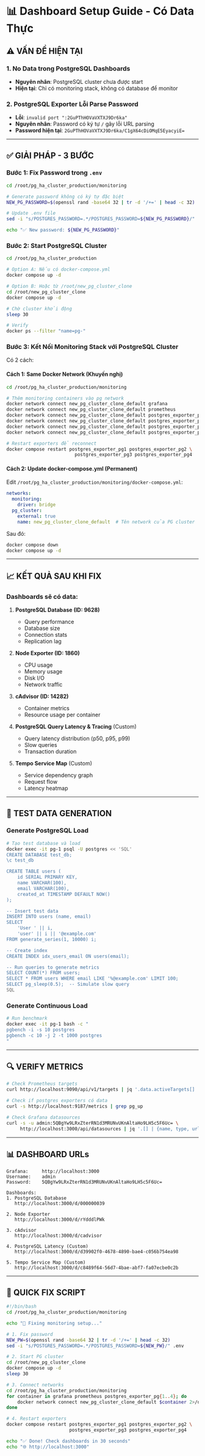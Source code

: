 # 📊 Dashboard Setup Guide - Có Data Thực

## ⚠️ VẤN ĐỀ HIỆN TẠI

### 1. No Data trong PostgreSQL Dashboards
- **Nguyên nhân**: PostgreSQL cluster chưa được start
- **Hiện tại**: Chỉ có monitoring stack, không có database để monitor

### 2. PostgreSQL Exporter Lỗi Parse Password
- **Lỗi**: `invalid port ":2GuPThHOVaVXTXJ9Dr6ka"`
- **Nguyên nhân**: Password có ký tự `/` gây lỗi URL parsing
- **Password hiện tại**: `2GuPThHOVaVXTXJ9Dr6ka/C1gX64cDiOMqE5EyacyiE=`

---

## ✅ GIẢI PHÁP - 3 BƯỚC

### Bước 1: Fix Password trong `.env`

```bash
cd /root/pg_ha_cluster_production/monitoring

# Generate password không có ký tự đặc biệt
NEW_PG_PASSWORD=$(openssl rand -base64 32 | tr -d '/+=' | head -c 32)

# Update .env file
sed -i "s/POSTGRES_PASSWORD=.*/POSTGRES_PASSWORD=${NEW_PG_PASSWORD}/" .env

echo "✅ New password: ${NEW_PG_PASSWORD}"
```

### Bước 2: Start PostgreSQL Cluster

```bash
cd /root/pg_ha_cluster_production

# Option A: Nếu có docker-compose.yml
docker compose up -d

# Option B: Hoặc từ /root/new_pg_cluster_clone
cd /root/new_pg_cluster_clone
docker compose up -d

# Chờ cluster khởi động
sleep 30

# Verify
docker ps --filter "name=pg-"
```

### Bước 3: Kết Nối Monitoring Stack với PostgreSQL Cluster

Có 2 cách:

#### **Cách 1: Same Docker Network (Khuyến nghị)**

```bash
cd /root/pg_ha_cluster_production/monitoring

# Thêm monitoring containers vào pg network
docker network connect new_pg_cluster_clone_default grafana
docker network connect new_pg_cluster_clone_default prometheus
docker network connect new_pg_cluster_clone_default postgres_exporter_pg1
docker network connect new_pg_cluster_clone_default postgres_exporter_pg2
docker network connect new_pg_cluster_clone_default postgres_exporter_pg3
docker network connect new_pg_cluster_clone_default postgres_exporter_pg4

# Restart exporters để reconnect
docker compose restart postgres_exporter_pg1 postgres_exporter_pg2 \
                         postgres_exporter_pg3 postgres_exporter_pg4
```

#### **Cách 2: Update docker-compose.yml (Permanent)**

Edit `/root/pg_ha_cluster_production/monitoring/docker-compose.yml`:

```yaml
networks:
  monitoring:
    driver: bridge
  pg_cluster:
    external: true
    name: new_pg_cluster_clone_default  # Tên network của PG cluster
```

Sau đó:
```bash
docker compose down
docker compose up -d
```

---

## 📈 KẾT QUẢ SAU KHI FIX

### Dashboards sẽ có data:

1. **PostgreSQL Database (ID: 9628)**
   - Query performance
   - Database size
   - Connection stats
   - Replication lag

2. **Node Exporter (ID: 1860)**
   - CPU usage
   - Memory usage
   - Disk I/O
   - Network traffic

3. **cAdvisor (ID: 14282)**
   - Container metrics
   - Resource usage per container

4. **PostgreSQL Query Latency & Tracing** (Custom)
   - Query latency distribution (p50, p95, p99)
   - Slow queries
   - Transaction duration

5. **Tempo Service Map** (Custom)
   - Service dependency graph
   - Request flow
   - Latency heatmap

---

## 🧪 TEST DATA GENERATION

### Generate PostgreSQL Load

```bash
# Tạo test database và load
docker exec -it pg-1 psql -U postgres << 'SQL'
CREATE DATABASE test_db;
\c test_db

CREATE TABLE users (
    id SERIAL PRIMARY KEY,
    name VARCHAR(100),
    email VARCHAR(100),
    created_at TIMESTAMP DEFAULT NOW()
);

-- Insert test data
INSERT INTO users (name, email)
SELECT 
    'User ' || i,
    'user' || i || '@example.com'
FROM generate_series(1, 10000) i;

-- Create index
CREATE INDEX idx_users_email ON users(email);

-- Run queries to generate metrics
SELECT COUNT(*) FROM users;
SELECT * FROM users WHERE email LIKE '%@example.com' LIMIT 100;
SELECT pg_sleep(0.5);  -- Simulate slow query
SQL
```

### Generate Continuous Load

```bash
# Run benchmark
docker exec -it pg-1 bash -c "
pgbench -i -s 10 postgres
pgbench -c 10 -j 2 -t 1000 postgres
"
```

---

## 🔍 VERIFY METRICS

```bash
# Check Prometheus targets
curl http://localhost:9090/api/v1/targets | jq '.data.activeTargets[] | {job: .labels.job, health: .health}'

# Check if postgres exporters có data
curl -s http://localhost:9187/metrics | grep pg_up

# Check Grafana datasources
curl -s -u admin:5QBgYw9LRxZterRN1d3MRUNvUKnAltaHo9LH5c5F6Uc= \
     http://localhost:3000/api/datasources | jq '.[] | {name, type, url}'
```

---

## 📊 DASHBOARD URLs

```
Grafana:     http://localhost:3000
Username:    admin
Password:    5QBgYw9LRxZterRN1d3MRUNvUKnAltaHo9LH5c5F6Uc=

Dashboards:
1. PostgreSQL Database
   http://localhost:3000/d/000000039

2. Node Exporter
   http://localhost:3000/d/rYdddlPWk

3. cAdvisor
   http://localhost:3000/d/cadvisor

4. PostgreSQL Latency (Custom)
   http://localhost:3000/d/d39902f0-4678-4890-bae4-c056b754ea98

5. Tempo Service Map (Custom)
   http://localhost:3000/d/c8489f64-56d7-4bae-abf7-fa07ecbe0c2b
```

---

## 🎯 QUICK FIX SCRIPT

```bash
#!/bin/bash
cd /root/pg_ha_cluster_production/monitoring

echo "🔧 Fixing monitoring setup..."

# 1. Fix password
NEW_PW=$(openssl rand -base64 32 | tr -d '/+=' | head -c 32)
sed -i "s/POSTGRES_PASSWORD=.*/POSTGRES_PASSWORD=${NEW_PW}/" .env

# 2. Start PG cluster
cd /root/new_pg_cluster_clone
docker compose up -d
sleep 30

# 3. Connect networks
cd /root/pg_ha_cluster_production/monitoring
for container in grafana prometheus postgres_exporter_pg{1..4}; do
    docker network connect new_pg_cluster_clone_default $container 2>/dev/null
done

# 4. Restart exporters
docker compose restart postgres_exporter_pg1 postgres_exporter_pg2 \
                       postgres_exporter_pg3 postgres_exporter_pg4

echo "✅ Done! Check dashboards in 30 seconds"
echo "🌐 http://localhost:3000"
```

